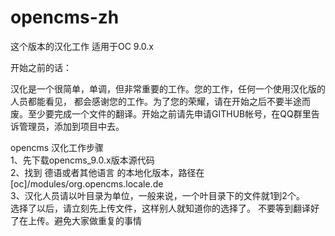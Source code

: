 opencms-zh
==========

这个版本的汉化工作 适用于OC 9.0.x<br>

开始之前的话：
<br>

汉化是一个很简单，单调，但非常重要的工作。您的工作，任何一个使用汉化版的人员都能看见， 都会感谢您的工作。为了您的荣耀，请在开始之后不要半途而废。至少要完成一个文件的翻译。开始之前请先申请GITHUB帐号，在QQ群里告诉管理员，添加到项目中去。
<br>

opencms 汉化工作步骤<br>
1、先下载opencms_9.0.x版本源代码<br>
2、找到 德语或者其他语言 的本地化版本，路径在 [oc]/modules/org.opencms.locale.de<br>
3、汉化人员请以叶目录为单位，一般来说，一个叶目录下的文件就1到2个。<br>
   选择了以后，请立刻先上传文件，这样别人就知道你的选择了。
   不要等到翻译好了在上传。避免大家做重复的事情
